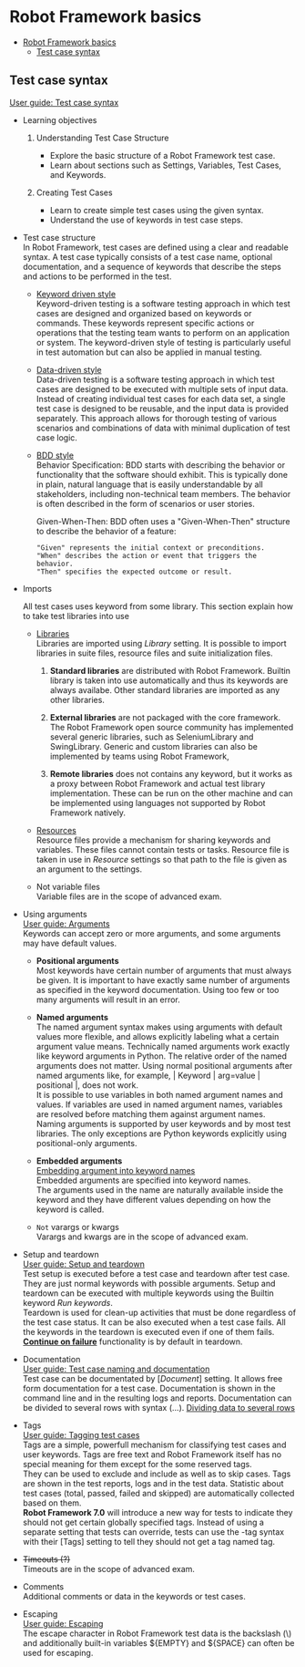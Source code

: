 # Robot Framework basics

- [Robot Framework basics](#robot-framework-basics)
  - [Test case syntax](#test-case-syntax)

## Test case syntax

<!-- https://robotframework.org/robotframework/latest/RobotFrameworkUserGuide.html#test-data-syntax -->
[User guide: Test case syntax](https://robotframework.org/robotframework/latest/RobotFrameworkUserGuide.html#test-case-syntax)
- Learning objectives
  1. Understanding Test Case Structure

      - Explore the basic structure of a Robot Framework test case.
      - Learn about sections such as Settings, Variables, Test Cases, and Keywords.

  2. Creating Test Cases  

      - Learn to create simple test cases using the given syntax.  
      - Understand the use of keywords in test case steps.


-  Test case structure  
    In Robot Framework, test cases are defined using a clear and readable syntax. A test case typically consists of a test case name, optional documentation, and a sequence of keywords that describe the steps and actions to be performed in the test.

    - [Keyword driven style](https://robotframework.org/robotframework/latest/RobotFrameworkUserGuide.html#keyword-driven-style)  
      Keyword-driven testing is a software testing approach in which test cases are designed and organized based on keywords or commands. These keywords represent specific actions or operations that the testing team wants to perform on an application or system. The keyword-driven style of testing is particularly useful in test automation but can also be applied in manual testing.


    - [Data-driven style](https://robotframework.org/robotframework/latest/RobotFrameworkUserGuide.html#data-driven-style)  
      Data-driven testing is a software testing approach in which test cases are designed to be executed with multiple sets of input data. Instead of creating individual test cases for each data set, a single test case is designed to be reusable, and the input data is provided separately. This approach allows for thorough testing of various scenarios and combinations of data with minimal duplication of test case logic.



    - [BDD style](https://robotframework.org/robotframework/latest/RobotFrameworkUserGuide.html#behavior-driven-style)  
      Behavior Specification: BDD starts with describing the behavior or functionality that the software should exhibit. This is typically done in plain, natural language that is easily understandable by all stakeholders, including non-technical team members. The behavior is often described in the form of scenarios or user stories.

      Given-When-Then: BDD often uses a "Given-When-Then" structure to describe the behavior of a feature:

          "Given" represents the initial context or preconditions.
          "When" describes the action or event that triggers the behavior.
          "Then" specifies the expected outcome or result.



- Imports

  <!-- [Using test libraries](https://robotframework.org/robotframework/latest/RobotFrameworkUserGuide.html#using-test-libraries) -->

  All test cases uses keyword from some library. This section explain how to take test libraries into use

  - [Libraries](https://robotframework.org/robotframework/latest/RobotFrameworkUserGuide.html#using-test-libraries)  
  Libraries are imported using _Library_ setting. It is possible to import libraries in suite files, resource files and suite initialization files.  

    1. **Standard libraries** are distributed with Robot Framework. Builtin library is taken into use automatically and thus its keywords are always availabe. Other standard libraries are imported as any other libraries.

    2. **External libraries** are not packaged with the core framework. The Robot Framework open source community has implemented several generic libraries, such as SeleniumLibrary and SwingLibrary. Generic and custom libraries can also be implemented by teams using Robot Framework,

    3. **Remote libraries** does not contains any keyword, but it works as a proxy between Robot Framework and actual test library implementation. These can be run on the other machine and can be implemented using languages not supported by Robot Framework natively.
  
  - [Resources](https://robotframework.org/robotframework/latest/RobotFrameworkUserGuide.html#resource-and-variable-files)  
Resource files provide a mechanism for sharing keywords and variables. These files cannot contain tests or tasks. Resource file is taken in use in _Resource_ settings so that path to the file is given as an argument to the settings.

  - Not variable files  
Variable files are in the scope of advanced exam.

- Using arguments  
   [User guide: Arguments](https://robotframework.org/robotframework/latest/RobotFrameworkUserGuide.html#using-arguments)   
   Keywords can accept zero or more arguments, and some arguments may have default values.

  - **Positional arguments**  
  Most keywords have certain number of arguments that must always be given. It is important to have exactly same number of arguments as specified in the keyword documentation. Using too few or too many arguments will result in an error.

  - **Named arguments**   
  The named argument syntax makes using arguments with default values more flexible, and allows explicitly labeling what a certain argument value means. Technically named arguments work exactly like keyword arguments in Python. The relative order of the named arguments does not matter. Using normal positional arguments after named arguments like, for example, | Keyword | arg=value | positional |, does not work.   
  It is possible to use variables in both named argument names and values. If variables are used in named argument names, variables are resolved before matching them against argument names.  
  Naming arguments is supported by user keywords and by most test libraries. The only exceptions are Python keywords explicitly using positional-only arguments.  
  
  - **Embedded arguments**  
  [Embedding argument into keyword names](https://robotframework.org/robotframework/latest/RobotFrameworkUserGuide.html#embedding-arguments-into-keyword-name)  
  Embedded arguments are specified into keyword names.  
  The arguments used in the name are naturally available inside the keyword and they have different values depending on how the keyword is called.

  - `Not` varargs or kwargs  
    Varargs and kwargs are in the scope of advanced exam.


- Setup and teardown  
[User guide: Setup and teardown](https://robotframework.org/robotframework/latest/RobotFrameworkUserGuide.html#test-setup-and-teardown)  
Test setup is executed before a test case and teardown after test case. They are just normal keywords with possible arguments. Setup and teardown can be executed with multiple keywords using the Builtin keyword _Run keywords_.    
Teardown is used for clean-up activities that must be done regardless of the test case status. It can be also executed when a test case fails. All the keywords in the teardown is executed even if one of them fails. [**Continue on failure**](https://robotframework.org/robotframework/latest/RobotFrameworkUserGuide.html#continuing-on-failure) functionality is by default in teardown.
- Documentation  
[User guide: Test case naming and documentation](https://robotframework.org/robotframework/latest/RobotFrameworkUserGuide.html#test-case-name-and-documentation)  
Test case can be documentated by [_Document_] setting. It allows free form documentation for a test case. Documentation is shown in the command line and in the resulting logs and reports. Documentation can be divided to several rows with syntax (...). [Dividing data to several rows](https://robotframework.org/robotframework/latest/RobotFrameworkUserGuide.html#dividing-data-to-several-rows)

- Tags  
[User guide: Tagging test cases](https://robotframework.org/robotframework/latest/RobotFrameworkUserGuide.html#tagging-test-cases)  
Tags are a simple, powerfull mechanism for classifying test cases and user keywords. Tags are free text and Robot Framework itself has no special meaning for them except for the some reserved tags.  
They can be used to exclude and include as  well as to skip cases.
Tags are shown in the test reports, logs and in the test data. Statistic about test cases (total, passed, failed and skipped) are automatically collected based on them.  
**Robot Framework 7.0** will introduce a new way for tests to indicate they should not get certain globally specified tags. Instead of using a separate setting that tests can override, tests can use the -tag syntax with their [Tags] setting to tell they should not get a tag named tag. 

- ~~Timeouts (?)~~  
Timeouts are in the scope of advanced exam.

- Comments  
Additional comments or data in the keywords or test cases. 

- Escaping  
[User guide: Escaping](https://robotframework.org/robotframework/latest/RobotFrameworkUserGuide.html#escaping)  
The escape character in Robot Framework test data is the backslash (\\) and additionally built-in variables \${EMPTY} and  \${SPACE} can often be used for escaping.
